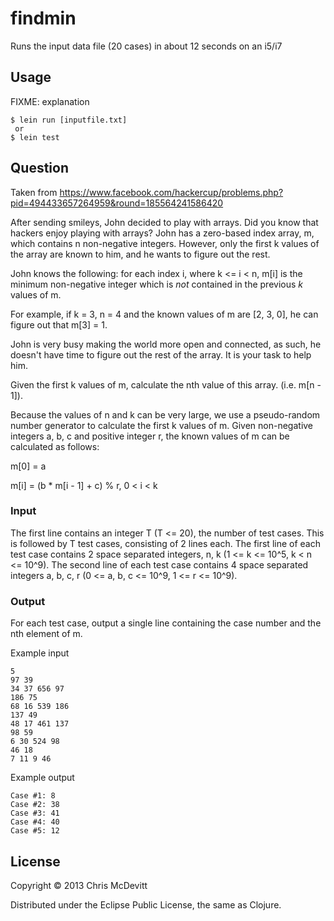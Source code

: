 # findmin

Runs the input data file (20 cases) in about 12 seconds on an i5/i7


## Usage

FIXME: explanation

    $ lein run [inputfile.txt]
     or
    $ lein test


## Question

Taken from https://www.facebook.com/hackercup/problems.php?pid=494433657264959&round=185564241586420

After sending smileys, John decided to play with arrays. Did you know that hackers enjoy playing with arrays? John has a zero-based index array, m, which contains n non-negative integers. However, only the first k values of the array are known to him, and he wants to figure out the rest.

John knows the following: for each index i, where k <= i < n, m[i] is the minimum non-negative integer which is *not* contained in the previous *k* values of m.

For example, if k = 3, n = 4 and the known values of m are [2, 3, 0], he can figure out that m[3] = 1.

John is very busy making the world more open and connected, as such, he doesn't have time to figure out the rest of the array. It is your task to help him.

Given the first k values of m, calculate the nth value of this array. (i.e. m[n - 1]).

Because the values of n and k can be very large, we use a pseudo-random number generator to calculate the first k values of m. Given non-negative integers a, b, c and positive integer r, the known values of m can be calculated as follows:

m[0] = a

m[i] = (b * m[i - 1] + c) % r, 0 < i < k

### Input

The first line contains an integer T (T <= 20), the number of test cases.
This is followed by T test cases, consisting of 2 lines each.
The first line of each test case contains 2 space separated integers, n, k (1 <= k <= 10^5, k < n <= 10^9).
The second line of each test case contains 4 space separated integers a, b, c, r (0 <= a, b, c <= 10^9, 1 <= r <= 10^9).

### Output

For each test case, output a single line containing the case number and the nth element of m.

Example input
```
5
97 39
34 37 656 97
186 75
68 16 539 186
137 49
48 17 461 137
98 59
6 30 524 98
46 18
7 11 9 46
```

Example output
```
Case #1: 8
Case #2: 38
Case #3: 41
Case #4: 40
Case #5: 12
```
## License

Copyright © 2013 Chris McDevitt

Distributed under the Eclipse Public License, the same as Clojure.
